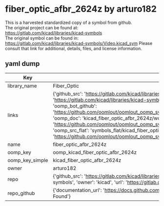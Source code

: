 # fiber_optic_afbr_2624z by arturo182  
This is a harvested standardized copy of a symbol from github.  
The original project can be found at:  
https://gitlab.com/kicad/libraries/kicad-symbols  
The original symbol can be found in:
https://gitlab.com/kicad/libraries/kicad-symbols/Video.kicad_sym
Please consult that link for additional, details, files, and license information.  
## yaml dump  
| Key | Value |  
| --- | --- |  
| library_name | Fiber_Optic |  
| links | {'github_src': 'https://gitlab.com/kicad/libraries/kicad-symbols/Video.kicad_sym', 'github_src_repo': 'https://gitlab.com/kicad/libraries/kicad-symbols', 'oomp_bot': 'kicad_fiber_optic_afbr_2624z/working', 'oomp_bot_github': 'https://github.com/oomlout/oomlout_oomp_symbol_bot/tree/main/kicad_fiber_optic_afbr_2624z/working', 'oomp_doc': 'kicad_fiber_optic_afbr_2624z/working', 'oomp_doc_github': 'https://github.com/oomlout/oomlout_oomp_symbol_doc/tree/main/kicad_fiber_optic_afbr_2624z/working', 'oomp_src_flat': 'symbols_flat/kicad_fiber_optic_afbr_2624z/working', 'oomp_src_flat_github': 'https://github.com/oomlout/oomlout_oomp_symbol_src/tree/main/kicad_fiber_optic_afbr_2624z/working'} |  
| name | fiber_optic_afbr_2624z |  
| oomp_key | oomp_kicad_fiber_optic_afbr_2624z |  
| oomp_key_simple | kicad_fiber_optic_afbr_2624z |  
| owner | arturo182 |  
| repo | {'github_src': 'https://gitlab.com/kicad/libraries/kicad-symbols/Video.kicad_sym', 'name': 'libraries/kicad-symbols', 'owner': 'kicad', 'url': 'https://gitlab.com/kicad/libraries/kicad-symbols'} |  
| repo_github | {'documentation_url': 'https://docs.github.com/rest/repos/repos#get-a-repository', 'message': 'Not Found'} |  

